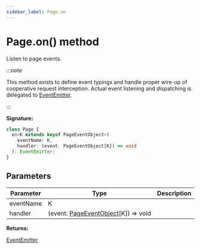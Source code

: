 ```yaml
---
sidebar_label: Page.on
---
```


# Page.on() method

Listen to page events.

:::note

This method exists to define event typings and handle proper wire-up of cooperative request interception. Actual event listening and dispatching is delegated to [EventEmitter](./puppeteer.eventemitter.md).

:::

**Signature:**

```typescript
class Page {
  on<K extends keyof PageEventObject>(
    eventName: K,
    handler: (event: PageEventObject[K]) => void
  ): EventEmitter;
}
```

## Parameters

| Parameter | Type                                                                       | Description |
| --------- | -------------------------------------------------------------------------- | ----------- |
| eventName | K                                                                          |             |
| handler   | (event: [PageEventObject](./puppeteer.pageeventobject.md)\[K\]) =&gt; void |             |

**Returns:**

[EventEmitter](./puppeteer.eventemitter.md)
